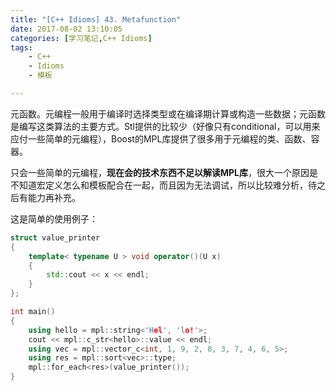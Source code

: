```yaml
---
title: "[C++ Idioms] 43. Metafunction"
date: 2017-08-02 13:10:05
categories: [学习笔记,C++ Idioms]
tags:
    - C++
    - Idioms
    - 模板

---
```

元函数。<!--more-->元编程一般用于编译时选择类型或在编译期计算或构造一些数据；元函数是编写这类算法的主要方式。Stl提供的比较少（好像只有conditional，可以用来应付一些简单的元编程），Boost的MPL库提供了很多用于元编程的类、函数、容器。  

只会一些简单的元编程，**现在会的技术东西不足以解读MPL库**，很大一个原因是不知道宏定义怎么和模板配合在一起，而且因为无法调试，所以比较难分析，待之后有能力再补充。

这是简单的使用例子：
```cpp
struct value_printer
{
	template< typename U > void operator()(U x)
	{
		std::cout << x << endl;
	}
};

int main()
{
	using hello = mpl::string<'Hel', 'lo!'>;
	cout << mpl::c_str<hello>::value << endl;
	using vec = mpl::vector_c<int, 1, 9, 2, 8, 3, 7, 4, 6, 5>;
	using res = mpl::sort<vec>::type;
	mpl::for_each<res>(value_printer());
}
```